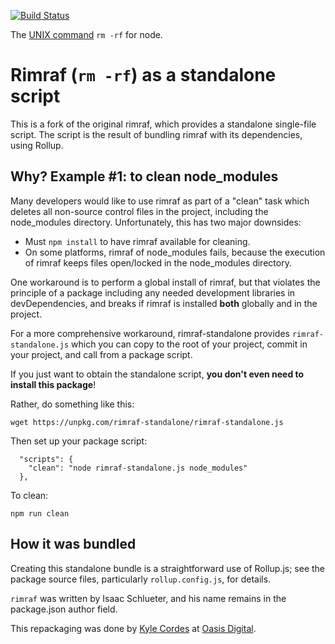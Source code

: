 [![Build Status](https://travis-ci.org/kylecordes/rimraf.svg?branch=master)](https://travis-ci.org/kylecordes/rimraf)

The [UNIX command](http://en.wikipedia.org/wiki/Rm_(Unix)) `rm -rf` for node.

# Rimraf (`rm -rf`) as a standalone script

This is a fork of the original rimraf, which provides a standalone single-file
script. The script is the result of bundling rimraf with its
dependencies, using Rollup.

## Why? Example #1: to clean node_modules

Many developers would like to use rimraf as part of a "clean" task which deletes
all non-source control files in the project, including the node_modules
directory. Unfortunately, this has two major downsides:

* Must `npm install` to have rimraf available for cleaning.
* On some platforms, rimraf of node_modules fails,
  because the execution of rimraf keeps files open/locked in the
  node_modules directory.

One workaround is to perform a global install of rimraf, but that
violates the principle of a package including any needed development libraries
in devDependencies, and breaks if rimraf is installed **both** globally and in
the project.

For a more comprehensive workaround, rimraf-standalone provides
`rimraf-standalone.js` which you can copy to the root of your project, commit in
your project, and call from a package script.

If you just want to obtain the standalone script,
**you don't even need to install this package**!

Rather, do something like this:

```
wget https://unpkg.com/rimraf-standalone/rimraf-standalone.js
```

Then set up your package script:

```
  "scripts": {
    "clean": "node rimraf-standalone.js node_modules"
  },
```

To clean:

```
npm run clean
```

## How it was bundled

Creating this standalone bundle is a straightforward use of Rollup.js; see the
package source files, particularly `rollup.config.js`, for details.

`rimraf` was written by Isaac Schlueter, and his name remains in the
package.json author field.

This repackaging was done by [Kyle Cordes](http://kylecordes.com/)
at [Oasis Digital](https://oasisdigital.com/).
